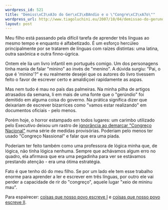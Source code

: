 ```yaml
--- 
wordpress_id: 521
title: "Demiss\xC3\xA3o do Ger\xC3\xBAndio e o \"Congre\xC3\xA7o\""
wordpress_url: http://www.tiagoluchini.eu/2007/10/04/demissao-do-gerundio-e-o-congreco/
layout: post
---
```

Meu filho está passando pela difícil tarefa de aprender três línguas ao mesmo tempo e enquanto é alfabetizado. É um esforço hercúleo principalmente por se tratarem de línguas com raízes distintas: uma latina, outra saxônica e outra finno-úgrica.

Ontem ele lia um livro infantil em português comigo. Um dos personagens tinha mania de falar "minino" ao invés de "menino". A dúvida surgiu: "Pai, o que é 'minino'?" e eu realmente desejei que os autores do livro tivessem feito o favor de escrever certo e amaldiçoei rapidamente as aspas.

Mas nem tudo é mau no país das palmeiras. Na minha pilha de artigos atrasados da semana, li em mais de uma fonte que o "gerúndio" foi demitido em alguma coisa do governo. Na prática significa dizer que deixariam de escrever bizarrices como "vamos estar realizando" em documentos oficiais - pelo menos.

Porém hoje, o horror estampado em todos lugares: um carimbo utilizado pelo Executivo deixou um rastro de [ignorância ao demarcar "Congreço Nacional"](http://veja.abril.com.br/blogs/reinaldo/2007/10/o-congreo-na-era-do-apededeuta.html) numa série de medidas provisórias. Poderiam pelo menos ter usado "Congreço Nassional" e falar que era uma piada.

Poderiam ter feito também como uma professora de lógica minha que, de lógica, não tinha lógica nenhuma. Sempre que achávamos algum erro no quadro, ela afirmava que era uma pegadinha para ver se estávamos prestando atenção - era uma ótima estratégia.

Fato é que tenho dó do meu filho. Se por um lado ele tem esse trabalho enorme para aprender a ler e escrever em três línguas, por outro ele vai perder a capacidade de rir do "congreço", aquele lugar "xeio de mininu mau".

Para espairecer: [coisas que nosso povo escreve I](http://perolasdoorkut.blogspot.com/2007/09/da-srie-escrevendo-corretamente.html) e [coisas que nosso povo escreve II](http://perolasdoorkut.blogspot.com/2007/10/da-srie-escrevendo-corretamente.html).
